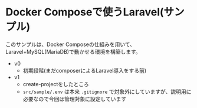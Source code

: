 # Docker Composeで使うLaravel(サンプル)

このサンプルは、Docker Composeの仕組みを用いて、Laravel+MySQL(MariaDB)で動かせる環境を構築します。

* v0
    * 初期段階(まだcomposerによるLaravel導入をする前)
* v1
    * create-projectをしたところ
    * `src/sample/.env` は本来 `.gitignore` で対象外にしていますが、説明用に必要なので今回は管理対象に設定しています
